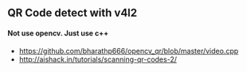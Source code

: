 ## QR Code detect with v4l2 

#### Not use opencv. Just use c++



- https://github.com/bharathp666/opencv_qr/blob/master/video.cpp
- http://aishack.in/tutorials/scanning-qr-codes-2/
